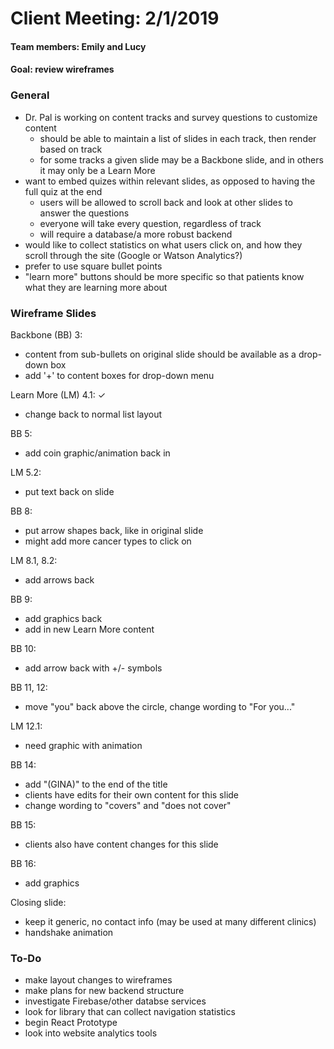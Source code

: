 # Client Meeting:  2/1/2019

#### Team members:  Emily and Lucy
#### Goal:  review wireframes

### General
* Dr. Pal is working on content tracks and survey questions to customize content
  * should be able to maintain a list of slides in each track, then render based on track
  * for some tracks a given slide may be a Backbone slide, and in others it may only be a Learn More
* want to embed quizes within relevant slides, as opposed to having the full quiz at the end
  * users will be allowed to scroll back and look at other slides to answer the questions
  * everyone will take every question, regardless of track
  * will require a database/a more robust backend
* would like to collect statistics on what users click on, and how they scroll through the site (Google or Watson Analytics?)
* prefer to use square bullet points 
* "learn more" buttons should be more specific so that patients know what they are learning more about

### Wireframe Slides

Backbone (BB) 3:
* content from sub-bullets on original slide should be available as a drop-down box
* add '+' to content boxes for drop-down menu

Learn More (LM) 4.1: ✓
* change back to normal list layout

BB 5:
* add coin graphic/animation back in

LM 5.2:
* put text back on slide

BB 8:
* put arrow shapes back, like in original slide
* might add more cancer types to click on

LM 8.1, 8.2:
* add arrows back

BB 9:
* add graphics back
* add in new Learn More content

BB 10:
* add arrow back with +/- symbols

BB 11, 12:
* move "you" back above the circle, change wording to "For you..."

LM 12.1:
* need graphic with animation

BB 14:
* add "(GINA)" to the end of the title
* clients have edits for their own content for this slide
* change wording to "covers" and "does not cover"

BB 15:
* clients also have content changes for this slide

BB 16:
* add graphics

Closing slide:
* keep it generic, no contact info (may be used at many different clinics)
* handshake animation


### To-Do
* make layout changes to wireframes
* make plans for new backend structure
* investigate Firebase/other databse services
* look for library that can collect navigation statistics
* begin React Prototype
* look into website analytics tools
